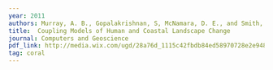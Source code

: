 ```yaml
---
year: 2011
authors: Murray, A. B., Gopalakrishnan, S, McNamara, D. E., and Smith, M. D.
title:  Coupling Models of Human and Coastal Landscape Change
journal: Computers and Geoscience
pdf_link: http://media.wix.com/ugd/28a76d_1115c42fbdb84ed58970728e2e948ee1.pdf
tag: coral
---
```

